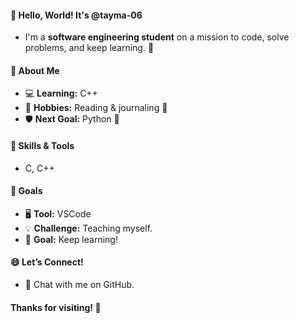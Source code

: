 #### 👋 Hello, World! It's @tayma-06  
- I'm a **software engineering student** on a mission to code, solve problems, and keep learning. 🚀
#### 🌟 About Me
- 💻 **Learning:** C++ 
- 📖 **Hobbies:** Reading & journaling 📝  
- 🛡️ **Next Goal:** Python 🐍  
#### 💪 Skills & Tools
- C, C++  
#### 🎯 Goals
- 🖥️ **Tool:** VSCode  
- 💡 **Challenge:** Teaching myself.  
- 🌱 **Goal:** Keep learning!
#### 😄 Let’s Connect!  
- 💌 Chat with me on GitHub.
#### Thanks for visiting! 🌟
